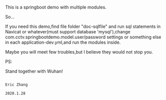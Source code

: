 This is a springboot demo with multiple modules.

So...

If you need this demo,find file folder "doc-sqlfile" and run sql statements in Navicat or whatever(must support database 'mysql'),change com.cctv.springbootdemo.model.user/password settings or something else in each application-dev.yml,and run the modules inside.

Maybe you will meet few troubles,but I believe they would not stop you.




PS:

Stand together with Wuhan!


                                                                                                    Eric Zhang
                                                                                                    2020.1.28
